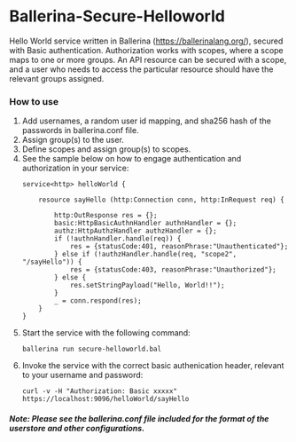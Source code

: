 # Ballerina-Secure-Helloworld
Hello World service written in Ballerina (https://ballerinalang.org/), secured with Basic authentication. 
Authorization works with scopes, where a scope maps to one or more groups. An API resource can be secured with a scope, 
and a user who needs to access the particular resource should have the relevant groups assigned. 

### How to use
1. Add usernames, a random user id mapping, and sha256 hash of the passwords in ballerina.conf file.
2. Assign group(s) to the user.
3. Define scopes and assign group(s) to scopes.
4. See the sample below on how to engage authentication and authorization in your service:
   ```
   service<http> helloWorld {

       resource sayHello (http:Connection conn, http:InRequest req) {

           http:OutResponse res = {};
           basic:HttpBasicAuthnHandler authnHandler = {};
           authz:HttpAuthzHandler authzHandler = {};
           if (!authnHandler.handle(req)) {
               res = {statusCode:401, reasonPhrase:"Unauthenticated"};
           } else if (!authzHandler.handle(req, "scope2", "/sayHello")) {
               res = {statusCode:403, reasonPhrase:"Unauthorized"};
           } else {
               res.setStringPayload("Hello, World!!");
           }
           _ = conn.respond(res);
       }
   }
   ```
5. Start the service with the following command:
   ```
   ballerina run secure-helloworld.bal
   ```
6. Invoke the service with the correct basic authenication header, relevant to your username and password:
   ```
   curl -v -H "Authorization: Basic xxxxx" https://localhost:9096/helloWorld/sayHello
   ```   
##### Note: Please see the ballerina.conf file included for the format of the userstore and other configurations.
